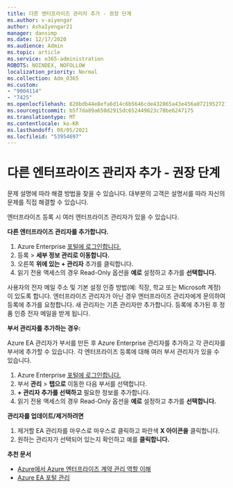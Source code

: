 ```yaml
---
title: 다른 엔터프라이즈 관리자 추가 - 권장 단계
ms.author: v-aiyengar
author: AshaIyengar21
manager: dansimp
ms.date: 12/17/2020
ms.audience: Admin
ms.topic: article
ms.service: o365-administration
ROBOTS: NOINDEX, NOFOLLOW
localization_priority: Normal
ms.collection: Adm_O365
ms.custom:
- "9004114"
- "7425"
ms.openlocfilehash: 820bdb44e8efa6d14c6b5646cde432865a43e456a07219527218eecd1beb0819
ms.sourcegitcommit: b5f7da89a650d2915dc652449623c78be6247175
ms.translationtype: MT
ms.contentlocale: ko-KR
ms.lasthandoff: 08/05/2021
ms.locfileid: "53954697"
---
```

# <a name="add-another-enterprise-administrator---recommended-steps"></a>다른 엔터프라이즈 관리자 추가 - 권장 단계

문제 설명에 따라 해결 방법을 찾을 수 있습니다. 대부분의 고객은 설명서를 따라 자신의 문제를 직접 해결할 수 있습니다.

엔터프라이즈 등록 시 여러 엔터프라이즈 관리자가 있을 수 있습니다.

**다른 엔터프라이즈 관리자를 추가합니다.**

1. Azure Enterprise [포털에 로그인합니다.](https://ea.azure.com/)
1. 등록   >  **세부 정보 관리로 이동합니다.**
1. 오른쪽 **위에 있는 + 관리자** 추가를 클릭합니다.
1. 읽기 전용 액세스의 경우 Read-Only 옵션을 **예로** 설정하고 추가를 **선택합니다.**

사용자의 전자 메일 주소 및 기본 설정 인증 방법(예: 직장, 학교 또는 Microsoft 계정)이 있도록 합니다. 엔터프라이즈 관리자가 아닌 경우 엔터프라이즈 관리자에게 문의하여 등록에 추가를 요청합니다. 새 관리자는 기존 관리자만 추가합니다. 등록에 추가된 후 정품 인증 전자 메일을 받게 됩니다.

**부서 관리자를 추가하는 경우:**

Azure EA 관리자가 부서를 만든 후 Azure Enterprise 관리자를 추가하고 각 관리자를 부서에 추가할 수 있습니다. 각 엔터프라이즈 등록에 대해 여러 부서 관리자가 있을 수 있습니다.

1. Azure Enterprise [포털에 로그인합니다.](https://ea.azure.com/)
1. 부서 **관리**  >  **탭으로** 이동한 다음 부서를 선택합니다.
1. **+ 관리자 추가를 선택하고** 필요한 정보를 추가합니다.
1. 읽기 전용 액세스의 경우 Read-Only 옵션을 **예로** 설정하고 추가를 **선택합니다.**

**관리자를 업데이트/제거하려면**

1. 제거할 EA 관리자를 마우스로 마우스로 클릭하고 파란색 **X 아이콘을** 클릭합니다.
1. 원하는 관리자가 선택되어 있는지 확인하고 예를 **클릭합니다.**

**추천 문서**

- [Azure에서 Azure 엔터프라이즈 계약 관리 역할 이해](https://docs.microsoft.com/azure/billing/billing-understand-ea-roles)
- [Azure EA 포털 관리](https://docs.microsoft.com/azure/billing/billing-ea-portal-administration)
